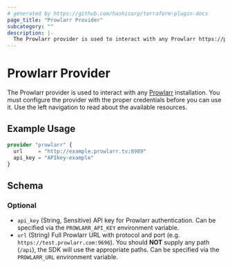 ```yaml
---
# generated by https://github.com/hashicorp/terraform-plugin-docs
page_title: "Prowlarr Provider"
subcategory: ""
description: |-
  The Prowlarr provider is used to interact with any Prowlarr https://prowlarr.com/ installation. You must configure the provider with the proper credentials before you can use it. Use the left navigation to read about the available resources.
---
```


# Prowlarr Provider

The Prowlarr provider is used to interact with any [Prowlarr](https://prowlarr.com/) installation. You must configure the provider with the proper credentials before you can use it. Use the left navigation to read about the available resources.

## Example Usage

```terraform
provider "prowlarr" {
  url     = "http://example.prowlarr.tv:8989"
  api_key = "APIkey-example"
}
```

<!-- schema generated by tfplugindocs -->
## Schema

### Optional

- `api_key` (String, Sensitive) API key for Prowlarr authentication. Can be specified via the `PROWLARR_API_KEY` environment variable.
- `url` (String) Full Prowlarr URL with protocol and port (e.g. `https://test.prowlarr.com:9696`). You should **NOT** supply any path (`/api`), the SDK will use the appropriate paths. Can be specified via the `PROWLARR_URL` environment variable.
